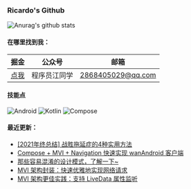 ### Ricardo's Github

![Anurag's github stats](https://github-readme-stats.vercel.app/api?username=shenzhen2017&show_icons=true&theme=radical)

#### 在哪里找到我：

|                            掘金                             |                      公众号                      |   邮箱                                        |
| :--------------------------------------------------------: | :--------------------------------------------: |:--------------------------------------------: |
| [点我](https://juejin.cn/user/668101431009496/posts)  | 程序员江同学 | 2868405029@qq.com|

#### 技能点

![Android](https://img.shields.io/badge/Android-%2335495e.svg?style=for-the-badge&logo=Android&logoColor=%FF35D06D)
![Kotlin](https://img.shields.io/badge/Kotlin-%23323330.svg?&style=for-the-badge&logo=kotlin&logoColor=%FF7F52FF)
![Compose](https://img.shields.io/badge/Compose-%2335495e.svg?style=for-the-badge&logo=Android&logoColor=white)

#### 最近更新：

<!-- BLOG-POST-LIST:START -->
- [[2021年终总结] 战胜拖延症的4种实用方法](https://juejin.cn/post/7035780572404252708)
- [Compose + MVI + Navigation 快速实现 wanAndroid 客户端](https://juejin.cn/post/7033918453807480846)
- [那些容易混淆的设计模式，了解一下~](https://juejin.cn/post/7030415720676589581)
- [MVI 架构封装：快速优雅地实现网络请求](https://juejin.cn/post/7027815347281477645)
- [MVI 架构更佳实践：支持 LiveData 属性监听](https://juejin.cn/post/7025222741322121223)
<!-- BLOG-POST-LIST:END -->
<!--
**shenzhen2017/shenzhen2017** is a ✨ _special_ ✨ repository because its `README.md` (this file) appears on your GitHub profile.

Here are some ideas to get you started:

- 🔭 I’m currently working on ...
- 🌱 I’m currently learning ...
- 👯 I’m looking to collaborate on ...
- 🤔 I’m looking for help with ...
- 💬 Ask me about ...
- 📫 How to reach me: ...
- 😄 Pronouns: ...
- ⚡ Fun fact: ...
-->
